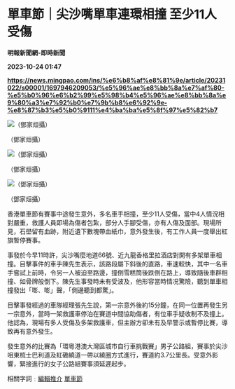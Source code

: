 # 單車節｜尖沙嘴單車連環相撞 至少11人受傷
**明報新聞網-即時新聞**

**2023-10-24 01:47**

**https://news.mingpao.com/ins/%e6%b8%af%e8%81%9e/article/20231022/s00001/1697946209053/%e5%96%ae%e8%bb%8a%e7%af%80-%e5%b0%96%e6%b2%99%e5%98%b4%e5%96%ae%e8%bb%8a%e9%80%a3%e7%92%b0%e7%9b%b8%e6%92%9e-%e8%87%b3%e5%b0%9111%e4%ba%ba%e5%8f%97%e5%82%b7**

![（鄧家烜攝）](https://fs.mingpao.com/ins/20231022/s00001/56c94627f0fdcb06ba010ddfac7220ad.jpg)

（鄧家烜攝）

![（鄧家烜攝）](https://fs.mingpao.com/ins/20231022/s00001/56cb6f780d8bf57be4695f0733389718.jpg)

（鄧家烜攝）

![（鄧家烜攝）](https://fs.mingpao.com/ins/20231022/s00001/56cd0bdac9c64783930c7fcd9d6f2da2.jpg)

（鄧家烜攝）

香港單車節有賽事中途發生意外，多名車手相撞，至少11人受傷，當中4人情況相對嚴重，救護人員即場為傷者包紮，部分人手腳受傷，亦有人傷及面部。現場所見，石壆留有血跡，附近遺下數塊帶血紙巾，意外發生後，有工作人員一度舉出紅旗暫停賽事。

事發於今早11時許，尖沙嘴麼地道66號、近九龍香格里拉酒店對開有多架單車相撞。目擊事件的車手陳先生表示，該路段屬下斜後的直路，車速較快，其中一名車手嘗試上前時，令另一人被迫至路邊，撞倒雪糕筒後跌倒在路上，導致隨後車群相撞、如骨牌般倒下。陳先生事發時未有受波及，他形容當時情况驚險，聽到單車相撞發出「嘭、嘭」聲，「側邊聽到都驚」。

目擊事發經過的車隊經理張先生說，第一宗意外後約15分鐘，在同一位置再發生另一宗意外，當時一架救護車停泊在賽道中間協助傷者，有位車手疑收制不及撞上。他認為，現場有多人受傷及多架救護車，但主辦方卻未有及早警示或暫停比賽，導致再有意外發生。

發生意外的比賽為「環粵港澳大灣區城市自行車挑戰賽」男子公路組，賽事於尖沙咀東梳士巴利道及紅磡繞道一帶以繞圈方式進行，賽道約3.7公里長。受意外影響，緊接進行的女子公路組賽事須延遲起步。

相關字詞﹕[編輯推介](https://news.mingpao.com/ins/%e6%b8%af%e8%81%9e/article/20231022/s00001/php/search2.php?pnssection=all&inssection=all&searchtype=A&keywords=%E7%B7%A8%E8%BC%AF%E6%8E%A8%E4%BB%8B) [單車節](https://news.mingpao.com/ins/%e6%b8%af%e8%81%9e/article/20231022/s00001/php/search2.php?pnssection=all&inssection=all&searchtype=A&keywords=%E5%96%AE%E8%BB%8A%E7%AF%80)